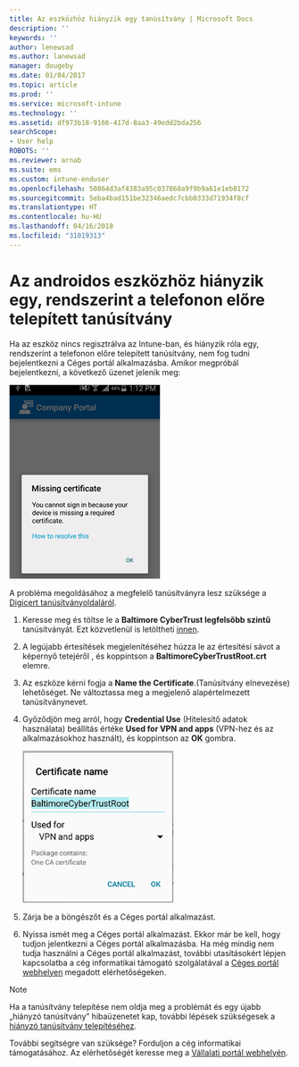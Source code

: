 ```yaml
---
title: Az eszközhöz hiányzik egy tanúsítvány | Microsoft Docs
description: ''
keywords: ''
author: lenewsad
ms.author: lanewsad
manager: dougeby
ms.date: 01/04/2017
ms.topic: article
ms.prod: ''
ms.service: microsoft-intune
ms.technology: ''
ms.assetid: df973b18-9166-417d-8aa3-49edd2bda256
searchScope:
- User help
ROBOTS: ''
ms.reviewer: arnab
ms.suite: ems
ms.custom: intune-enduser
ms.openlocfilehash: 50864d3af4383a95c037868a9f9b9a61e1eb8172
ms.sourcegitcommit: 5eba4bad151be32346aedc7cbb0333d71934f8cf
ms.translationtype: HT
ms.contentlocale: hu-HU
ms.lasthandoff: 04/16/2018
ms.locfileid: "31019313"
---
```

# <a name="your-android-device-is-missing-a-certificate-that-usually-comes-installed-on-your-phone"></a>Az androidos eszközhöz hiányzik egy, rendszerint a telefonon előre telepített tanúsítvány

Ha az eszköz nincs regisztrálva az Intune-ban, és hiányzik róla egy, rendszerint a telefonon előre telepített tanúsítvány, nem fog tudni bejelentkezni a Céges portál alkalmazásba. Amikor megpróbál bejelentkezni, a következő üzenet jelenik meg:

![képernyőfelvétel-hibaüzenet-hiányzó-tanúsítványról](./media/andr-cert_install-1-cert_missing.png)

A probléma megoldásához a megfelelő tanúsítványra lesz szüksége a [Digicert tanúsítványoldaláról](https://www.digicert.com/digicert-root-certificates.htm).

1. Keresse meg és töltse le a __Baltimore CyberTrust legfelsőbb szintű__ tanúsítványát. Ezt közvetlenül is letöltheti [innen](https://www.digicert.com/CACerts/BaltimoreCyberTrustRoot.crt).

2. A legújabb értesítések megjelenítéséhez húzza le az értesítési sávot a képernyő tetejéről , és koppintson a **BaltimoreCyberTrustRoot.crt** elemre.

3. Az eszköze kérni fogja a **Name the Certificate**.(Tanúsítvány elnevezése) lehetőséget. Ne változtassa meg a megjelenő alapértelmezett tanúsítványnevet.

4. Győződjön meg arról, hogy **Credential Use** (Hitelesítő adatok használata) beállítás értéke **Used for VPN and apps** (VPN-hez és az alkalmazásokhoz használt), és koppintson az **OK** gombra.

    ![képernyőfelvétel-tanúsítvány-neve-párbeszédpanel-Baltimore-tanúsítványnévvel](./media/andr-cert_install-2-add_cert_name.png)

5. Zárja be a böngészőt és a Céges portál alkalmazást.

6. Nyissa ismét meg a Céges portál alkalmazást. Ekkor már be kell, hogy tudjon jelentkezni a Céges portál alkalmazásba. Ha még mindig nem tudja használni a Céges portál alkalmazást, további utasításokért lépjen kapcsolatba a cég informatikai támogató szolgálatával a [Céges portál webhelyen](https://portal.manage.microsoft.com#HelpDeskDialog) megadott elérhetőségeken.

>[!NOTE]
> Ha a tanúsítvány telepítése nem oldja meg a problémát és egy újabb „hiányzó tanúsítvány” hibaüzenetet kap, további lépések szükségesek a [hiányzó tanúsítvány telepítéséhez](your-device-is-missing-an-IT-required-certificate-android.md).

További segítségre van szüksége? Forduljon a cég informatikai támogatásához. Az elérhetőségét keresse meg a [Vállalati portál webhelyén](https://portal.manage.microsoft.com#HelpDeskDialog).
